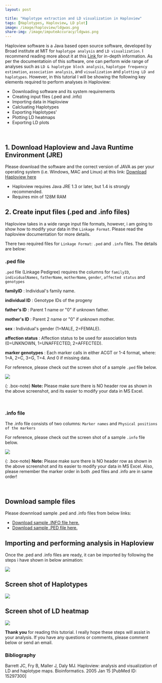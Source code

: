 ```yaml
---
layout: post

title: "Haplotype extraction and LD visualization in Haploview"
tags: [Haplotypes, Haploview, LD plot]
image: /image/haploview/ldgwas.png
share-img: /image/imputeAccuracy/ldgwas.png
---
```


Haploview software is a Java based open source software, developed by Broad institute at MIT for `haplotype analysis` and `LD visualization`. I recommend reading more about it at this <a href="https://www.broadinstitute.org/haploview/haploview"> Link </a> for in-depth information. 
As per the documentatioin of this software, one can perform wide range of analyses such as `LD & haplotype block analysis`, `haplotype frequency estimation`, `association analysis`, and `visualization` and `plotting LD and haplotypes`. However, in this tutorial I will be showing the following key elements required to perform analyses in Haploview:

- Downloading software and its system requirements 
- Creating input files (.ped and .info)
- Importing data in Haploview
- Calcluating Haplotypes
- Exporting Haplotypes'
- Plotting LD heatmaps
- Exporting LD plots

<br>

## 1. Download Haploview and Java Runtime Environment (JRE)

Please download the software and the correct version of JAVA as per your operating system (i.e. Windows, MAC and Linux) at this link: <a href="https://www.broadinstitute.org/haploview/downloads"> Download Haploview here </a> 

- Haploview requires Java JRE 1.3 or later, but 1.4 is strongly recommended.
- Requires min of 128M RAM


## 2. Create input files (.ped and .info files)

Haploview takes in a wide range input file formats, however, i am going to show how to modify your data in the `Linkage Format`. Please read the haploview documentation for more details.

There two required files for `Linkage Format`: `.ped` and `.info` files. The details are below:

### .ped file

`.ped` file (Linkage Pedigree) requires the columns for `familyID`, `individualNames`, `fatherName`, `motherName`, `gender`, `affected status` and `genotypes`

__familyID__ : Individual's family name.

__individual ID__ : Genotype IDs of the progeny

__father's ID__ : Parent 1 name  or "0" if unknown father.

__mother's ID__ : Parent 2 name or "0" if unknown mother.

__sex__ : Individual's gender (1=MALE, 2=FEMALE).

__affection status__ : Affection status to be used for association tests (0=UNKNOWN, 1=UNAFFECTED, 2=AFFECTED).

__marker genotypes__ : Each marker calls in either ACGT or 1-4 format, where: 1=A, 2=C, 3=G, T=4. And 0 if missing data.


For reference, please check out the screen shot of a sample `.ped` file below.

<img src="/image/haploview/pedfile.png">

{: .box-note}
<i class="fa fa-commenting" aria-hidden="true"></i> **Note:** Please make sure there is NO header row as shown in the above screenshot, and its easier to modify your data in MS Excel.

<br>

### .info file

The .info file consists of two columns: `Marker names` and `Physical positions of the markers`

For reference, please check out the screen shot of a sample `.info` file below.

<img src="/image/haploview/infofile.png">

{: .box-note}
<i class="fa fa-commenting" aria-hidden="true"></i> **Note:** Please make sure there is NO header row as shown in the above screenshot and its easier to modify your data in MS Excel. Also, please remember the marker order in both .ped files and .info are in same order!

<br>


## Download sample files 

Please downnload sample .ped and .info files from below links:

- <a href="/image/haploview/haploview_chr4.info" target="_blank">Download sample .INFO file here.</a>
- <a href="/image/haploview/haploview_chr4.ped" target="_blank">Download sample .PED file here.</a>


## Importing and performing analysis in Haploview

Once the .ped and .info files are ready, it can be imported by following the steps i have shown in below animation:

<img src="/image/haploview/haploview_avikarn.gif">


## Screen shot of Haplotypes

<img src="/image/haploview/haplotypes.PNG">


## Screen shot of LD heatmap

<img src="/image/haploview/ldplot.PNG">


__Thank you__ for reading this tutorial. I really hope these steps will assist in your analysis. If you have any questions or comments, please comment below or send an email. 

<h3> Bibliography </h3>
Barrett JC, Fry B, Maller J, Daly MJ. Haploview: analysis and visualization of LD and haplotype maps. Bioinformatics. 2005 Jan 15 [PubMed ID: 15297300]

